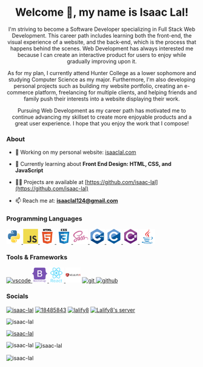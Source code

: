 <!-- INTRO -->
<h1 align="center">Welcome 👋, my name is Isaac Lal!</h1>

<p align="center">
I'm striving to become a Software Developer specializing in Full Stack Web Development. This career path includes learning both the front-end, the visual experience of a website, and the back-end, which is the process that happens behind the scenes. Web Development has always interested me because I can create an interactive product for users to enjoy while gradually improving upon it.</p>

<p align="center">
As for my plan, I currently attend Hunter College as a lower sophomore and studying Computer Science as my major. Furthermore, I'm also developing personal projects such as building my website portfolio, creating an e-commerce platform, freelancing for multiple clients, and helping friends and family push their interests into a website displaying their work.</p>

<p align="center">
Pursuing Web Development as my career path has motivated me to continue advancing my skillset to create more enjoyable products and a great user experience. I hope that you enjoy the work that I compose!
</p>

<!-- ABOUT -->
<h3 align="left">About</h3>

- 🔭 Working on my personal website: [isaaclal.com](isaaclal.com)

- 📕 Currently learning about **Front End Design: HTML, CSS, and JavaScript**

- 👨‍💻 Projects are available at [https://github.com/isaac-lal](https://github.com/isaac-lal)

- 📫 Reach me at: **isaaclal124@gmail.com**

<!-- PROGRAMMING LANGUAGES -->
<h3 align="left">Programming Languages</h3>
<p align="left">
<a href="https://www.python.org" target="_blank" rel="noreferrer"> <img src="https://raw.githubusercontent.com/devicons/devicon/master/icons/python/python-original.svg" alt="python" width="40" height="40"/> </a>
<a href="https://developer.mozilla.org/en-US/docs/Web/JavaScript" target="_blank" rel="noreferrer"> <img src="https://raw.githubusercontent.com/devicons/devicon/master/icons/javascript/javascript-original.svg" alt="javascript" width="40" height="40"/> </a>
<a href="https://www.w3.org/html/" target="_blank" rel="noreferrer"> <img src="https://raw.githubusercontent.com/devicons/devicon/master/icons/html5/html5-original-wordmark.svg" alt="html5" width="40" height="40"/> </a>
<a href="https://www.w3schools.com/css/" target="_blank" rel="noreferrer"> <img src="https://raw.githubusercontent.com/devicons/devicon/master/icons/css3/css3-original-wordmark.svg" alt="css3" width="40" height="40"/> </a>
<a href="https://sass-lang.com" target="_blank" rel="noreferrer"> <img src="https://raw.githubusercontent.com/devicons/devicon/master/icons/sass/sass-original.svg" alt="sass" width="40" height="40"/> </a>
<a href="https://www.w3schools.com/cpp/" target="_blank" rel="noreferrer"> <img src="https://raw.githubusercontent.com/devicons/devicon/master/icons/cplusplus/cplusplus-original.svg" alt="cplusplus" width="40" height="40"/> </a>
<a href="https://www.cprogramming.com/" target="_blank" rel="noreferrer"> <img src="https://raw.githubusercontent.com/devicons/devicon/master/icons/c/c-original.svg" alt="c" width="40" height="40"/> </a>
<a href="https://www.w3schools.com/cs/" target="_blank" rel="noreferrer"> <img src="https://raw.githubusercontent.com/devicons/devicon/master/icons/csharp/csharp-original.svg" alt="csharp" width="40" height="40"/> </a> 
<a href="https://www.w3schools.com/java/" target="_blank" rel="noreferrer"> <img src="https://raw.githubusercontent.com/devicons/devicon/master/icons/java/java-original.svg" alt="java" width="40" height="40"/> </a> 
</p>

<!-- TOOLS & FRAMEWORKS -->
<h3 align="left">Tools & Frameworks</h3>
<p align="left">
<a href="https://code.visualstudio.com" target="_blank" rel="noreferrer"> <img src="https://cdn.jsdelivr.net/gh/devicons/devicon/icons/vscode/vscode-original.svg" alt="vscode" width="40" height="40"/> </a>
<a href="https://getbootstrap.com" target="_blank" rel="noreferrer"> <img src="https://raw.githubusercontent.com/devicons/devicon/master/icons/bootstrap/bootstrap-plain-wordmark.svg" alt="bootstrap" width="40" height="40"/> </a>
<a href="https://reactjs.org/" target="_blank" rel="noreferrer"> <img src="https://raw.githubusercontent.com/devicons/devicon/master/icons/react/react-original-wordmark.svg" alt="react" width="40" height="40"/> </a>
<a href="https://angular.io" target="_blank" rel="noreferrer"> <img src="https://raw.githubusercontent.com/devicons/devicon/master/icons/angularjs/angularjs-original-wordmark.svg" alt="angularjs" width="40" height="40"/></a>
<a href="https://git-scm.com/" target="_blank" rel="noreferrer"> <img src="https://www.vectorlogo.zone/logos/git-scm/git-scm-icon.svg" alt="git" width="40" height="40"/> </a>
<a href="https://github.com/" target="_blank" rel="noreferrer"> <img src="https://cdn.jsdelivr.net/gh/devicons/devicon/icons/github/github-original.svg" alt="github" width="40" height="40"/> </a>

<!-- SOCIALS -->
<h3 align="left">Socials</h3>
<p align="left">
<a href="https://linkedin.com/in/isaac-lal" target="blank"><img align="center" src="https://raw.githubusercontent.com/rahuldkjain/github-profile-readme-generator/master/src/images/icons/Social/linked-in-alt.svg" alt="isaac-lal" height="30" width="40" /></a>
<a href="https://stackoverflow.com/users/18485843" target="blank"><img align="center" src="https://raw.githubusercontent.com/rahuldkjain/github-profile-readme-generator/master/src/images/icons/Social/stack-overflow.svg" alt="18485843" height="30" width="40" /></a>
<a href="https://instagram.com/lalify8" target="blank"><img align="center" src="https://raw.githubusercontent.com/rahuldkjain/github-profile-readme-generator/master/src/images/icons/Social/instagram.svg" alt="lalify8" height="30" width="40" /></a>
<a href="https://discord.gg/y2MM42dP" target="blank"><img align="center" src="https://raw.githubusercontent.com/rahuldkjain/github-profile-readme-generator/master/src/images/icons/Social/discord.svg" alt="Lalify8's server" height="30" width="40" /></a>
</p>

<!-- STATS -->
<p align="left"> <img src="https://komarev.com/ghpvc/?username=isaac-lal&label=Profile%20views&color=0e75b6&style=flat" alt="isaac-lal" /> </p>

<p align="left"> <a href="https://github.com/ryo-ma/github-profile-trophy"><img src="https://github-profile-trophy.vercel.app/?username=isaac-lal" alt="isaac-lal" /></a> </p>

<p><img align="left" src="https://github-readme-stats.vercel.app/api/top-langs?username=isaac-lal&show_icons=true&locale=en&layout=compact" alt="isaac-lal" /></p>

<p>&nbsp;<img align="center" src="https://github-readme-stats.vercel.app/api?username=isaac-lal&show_icons=true&locale=en" alt="isaac-lal" /></p>

<p><img align="center" src="https://github-readme-streak-stats.herokuapp.com/?user=isaac-lal&" alt="isaac-lal" /></p>
